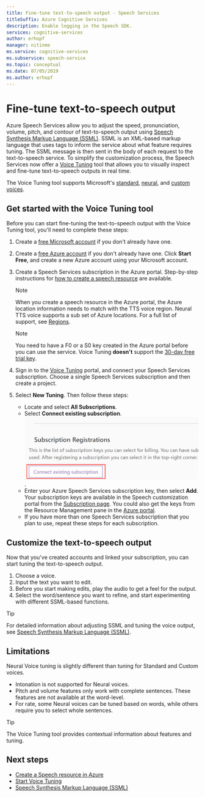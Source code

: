 ```yaml
---
title: Fine-tune text-to-speech output - Speech Services
titleSuffix: Azure Cognitive Services
description: Enable logging in the Speech SDK.
services: cognitive-services
author: erhopf
manager: nitinme
ms.service: cognitive-services
ms.subservice: speech-service
ms.topic: conceptual
ms.date: 07/05/2019
ms.author: erhopf
---
```


# Fine-tune text-to-speech output

Azure Speech Services allow you to adjust the speed, pronunciation, volume, pitch, and contour of text-to-speech output using [Speech Synthesis Markup Language (SSML)](speech-synthesis-markup.md). SSML is an XML-based markup language that uses tags to inform the service about what feature requires tuning. The SSML message is then sent in the body of each request to the text-to-speech service. To simplify the customization process, the Speech Services now offer a [Voice Tuning](https://aka.ms/voicetuning) tool that allows you to visually inspect and fine-tune text-to-speech outputs in real time.

The Voice Tuning tool supports Microsoft's [standard](language-support.md#standard-voices), [neural](language-support.md#text-to-speech), and [custom voices](how-to-customize-voice-font.md).

## Get started with the Voice Tuning tool

Before you can start fine-tuning the text-to-speech output with the Voice Tuning tool, you'll need to complete these steps:

1. Create a [free Microsoft account](https://account.microsoft.com/account) if you don't already have one.
2. Create a [free Azure account](https://azure.microsoft.com/free/) if you don't already have one. Click **Start Free**, and create a new Azure account using your Microsoft account.

3. Create a Speech Services subscription in the Azure portal. Step-by-step instructions for [how to create a speech resource](https://docs.microsoft.com/azure/cognitive-services/speech-service/get-started#create-a-speech-resource-in-azure) are available.
   >[!NOTE]
   >When you create a speech resource in the Azure portal, the Azure location information needs to match with the TTS voice region. Neural TTS voice supports a sub set of Azure locations. For a full list of support, see [Regions](regions.md#text-to-speech).

   >[!NOTE]
   >You need to have a F0 or a S0 key created in the Azure portal before you can use the service. Voice Tuning  **doesn't** support the [30-day free trial key](https://docs.microsoft.com/azure/cognitive-services/speech-service/get-started?branch=release-build-cogserv-speech-services#free-trial).

4. Sign in to the [Voice Tuning](https://aka.ms/voicetuning) portal, and connect your Speech Services subscription. Choose a single Speech Services subscription and then create a project.
5. Select **New Tuning**. Then follow these steps:

   * Locate and select **All Subscriptions**.  
   * Select **Connect existing subscription**.  
     ![Connect an existing subscription](./media/custom-voice/custom-voice-connect-subscription.png).
   * Enter your Azure Speech Services subscription key, then select **Add**. Your subscription keys are available in the Speech customization portal from the [Subscription page](https://go.microsoft.com/fwlink/?linkid=2090458). You could also get the keys from the Resource Management pane in the [Azure portal](https://portal.azure.com/).
   * If you have more than one Speech Services subscription that you plan to use, repeat these steps for each subscription.

## Customize the text-to-speech output

Now that you've created accounts and linked your subscription, you can start tuning the text-to-speech output.

1. Choose a voice.
2. Input the text you want to edit.
3. Before you start making edits, play the audio to get a feel for the output.
4. Select the word/sentence you want to refine, and start experimenting with different SSML-based functions.

>[!TIP]
> For detailed information about adjusting SSML and tuning the voice output, see [Speech Synthesis Markup Language (SSML)](speech-synthesis-markup.md).

## Limitations

Neural Voice tuning is slightly different than tuning for Standard and Custom voices.

* Intonation is not supported for Neural voices.
* Pitch and volume features only work with complete sentences. These features are not available at the word-level.
* For rate, some Neural voices can be tuned based on words, while others require you to select whole sentences.

> [!TIP]
> The Voice Tuning tool provides contextual information about features and tuning.

## Next steps
* [Create a Speech resource in Azure](https://docs.microsoft.com/azure/cognitive-services/speech-service/get-started#create-a-speech-resource-in-azure)
* [Start Voice Tuning](https://speech.microsoft.com/app.html#/VoiceTuning)
* [Speech Synthesis Markup Language (SSML)](speech-synthesis-markup.md)

